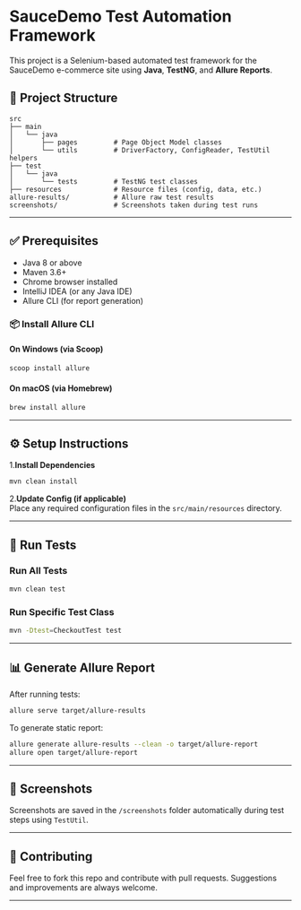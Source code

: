 # SauceDemo Test Automation Framework

This project is a Selenium-based automated test framework for the SauceDemo e-commerce site using **Java**, **TestNG**, and **Allure Reports**.

## 📁 Project Structure

```
src
├── main
│   └── java
│       ├── pages         # Page Object Model classes
│       └── utils         # DriverFactory, ConfigReader, TestUtil helpers
├── test
│   └── java
│       └── tests         # TestNG test classes
├── resources             # Resource files (config, data, etc.)
allure-results/           # Allure raw test results
screenshots/              # Screenshots taken during test runs
```

---

## ✅ Prerequisites

- Java 8 or above
- Maven 3.6+
- Chrome browser installed
- IntelliJ IDEA (or any Java IDE)
- Allure CLI (for report generation)

### 📦 Install Allure CLI

#### On Windows (via Scoop)
```bash
scoop install allure
```

#### On macOS (via Homebrew)
```bash
brew install allure
```

---

## ⚙️ Setup Instructions


1.**Install Dependencies**
```bash
mvn clean install
```

2.**Update Config (if applicable)**  
   Place any required configuration files in the `src/main/resources` directory.

---

## 🚀 Run Tests

### Run All Tests
```bash
mvn clean test
```

### Run Specific Test Class
```bash
mvn -Dtest=CheckoutTest test
```

---

## 📊 Generate Allure Report

After running tests:

```bash
allure serve target/allure-results
```

To generate static report:

```bash
allure generate allure-results --clean -o target/allure-report
allure open target/allure-report
```

---

## 📸 Screenshots

Screenshots are saved in the `/screenshots` folder automatically during test steps using `TestUtil`.

---

## 🤝 Contributing

Feel free to fork this repo and contribute with pull requests. Suggestions and improvements are always welcome.

---


